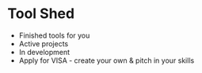# Tool Shed

* Finished tools for you
* Active projects
* In development
* Apply for VISA - create your own & pitch in your skills
